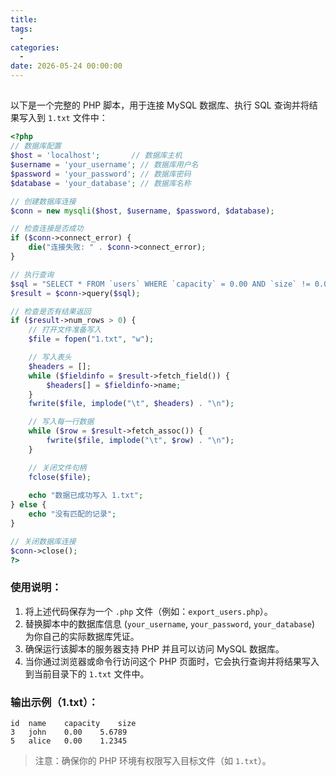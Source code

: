 ```yaml
---
title: 
tags:
  - 
categories:
  - 
date: 2026-05-24 00:00:00
---
```


> 

<!-- more -->

## 

以下是一个完整的 PHP 脚本，用于连接 MySQL 数据库、执行 SQL 查询并将结果写入到 `1.txt` 文件中：

```php
<?php
// 数据库配置
$host = 'localhost';       // 数据库主机
$username = 'your_username'; // 数据库用户名
$password = 'your_password'; // 数据库密码
$database = 'your_database'; // 数据库名称

// 创建数据库连接
$conn = new mysqli($host, $username, $password, $database);

// 检查连接是否成功
if ($conn->connect_error) {
    die("连接失败: " . $conn->connect_error);
}

// 执行查询
$sql = "SELECT * FROM `users` WHERE `capacity` = 0.00 AND `size` != 0.0000";
$result = $conn->query($sql);

// 检查是否有结果返回
if ($result->num_rows > 0) {
    // 打开文件准备写入
    $file = fopen("1.txt", "w");

    // 写入表头
    $headers = [];
    while ($fieldinfo = $result->fetch_field()) {
        $headers[] = $fieldinfo->name;
    }
    fwrite($file, implode("\t", $headers) . "\n");

    // 写入每一行数据
    while ($row = $result->fetch_assoc()) {
        fwrite($file, implode("\t", $row) . "\n");
    }

    // 关闭文件句柄
    fclose($file);
    
    echo "数据已成功写入 1.txt";
} else {
    echo "没有匹配的记录";
}

// 关闭数据库连接
$conn->close();
?>
```

### 使用说明：
1. 将上述代码保存为一个 `.php` 文件（例如：`export_users.php`）。
2. 替换脚本中的数据库信息 (`your_username`, `your_password`, `your_database`) 为你自己的实际数据库凭证。
3. 确保运行该脚本的服务器支持 PHP 并且可以访问 MySQL 数据库。
4. 当你通过浏览器或命令行访问这个 PHP 页面时，它会执行查询并将结果写入到当前目录下的 `1.txt` 文件中。

### 输出示例（1.txt）：
```
id	name	capacity	size
3	john	0.00	5.6789
5	alice	0.00	1.2345
```

> 注意：确保你的 PHP 环境有权限写入目标文件（如 `1.txt`）。


